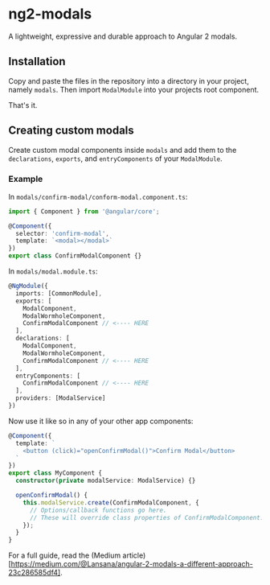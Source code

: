 # ng2-modals
A lightweight, expressive and durable approach to Angular 2 modals.

## Installation
Copy and paste the files in the repository into a directory in your project, namely `modals`. Then import `ModalModule` into your projects root component.

That's it.

## Creating custom modals
Create custom modal components inside `modals` and add them to the `declarations`, `exports`, and `entryComponents` of your `ModalModule`.

### Example
In `modals/confirm-modal/conform-modal.component.ts`:

```typescript
import { Component } from '@angular/core';

@Component({
  selector: 'confirm-modal',
  template: `<modal></modal>`
})
export class ConfirmModalComponent {}
```

In `modals/modal.module.ts`:
```typescript
@NgModule({
  imports: [CommonModule],
  exports: [
    ModalComponent,
    ModalWormholeComponent,
    ConfirmModalComponent // <---- HERE
  ],
  declarations: [
    ModalComponent,
    ModalWormholeComponent,
    ConfirmModalComponent // <---- HERE
  ],
  entryComponents: [
    ConfirmModalComponent // <---- HERE
  ],
  providers: [ModalService]
})
```

Now use it like so in any of your other app components:
```typescript
@Component({
  template: `
    <button (click)="openConfirmModal()">Confirm Modal</button>
  `
})
export class MyComponent {
  constructor(private modalService: ModalService) {}

  openConfirmModal() {
    this.modalService.create(ConfirmModalComponent, {
      // Options/callback functions go here. 
      // These will override class properties of ConfirmModalComponent.
    });
  }
}
```

For a full guide, read the (Medium article)[https://medium.com/@Lansana/angular-2-modals-a-different-approach-23c286585df4].
